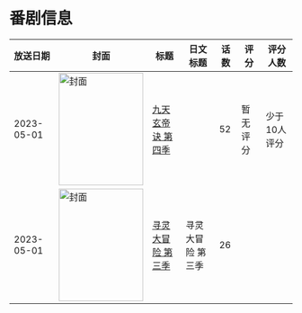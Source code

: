 # 番剧信息

|放送日期|封面|标题|日文标题|话数|评分|评分人数|
|---|---|---|---|---|---|---|
|2023-05-01|<img src="//lain.bgm.tv/pic/cover/c/75/1f/431809_H5337.jpg" alt="封面" style="width:150px;height:200px;object-fit:cover;">|[九天玄帝诀 第四季](https://bangumi.tv/subject/431809)||52|暂无评分|少于10人评分|
|2023-05-01|<img src="//lain.bgm.tv/pic/cover/c/da/a5/501327_LMB2f.jpg" alt="封面" style="width:150px;height:200px;object-fit:cover;">|[寻灵大冒险 第三季](https://bangumi.tv/subject/501327)|寻灵大冒险 第三季|26|||
